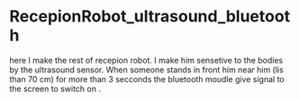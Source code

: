 # RecepionRobot_ultrasound_bluetooth
here I make the rest of recepion robot. 
I make him sensetive to the bodies by the ultrasound sensor. 
When someone stands in front him near him (lis than 70 cm) for more than 3 secconds the bluetooth moudle give signal to the screen to switch on .
